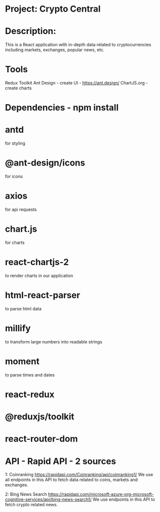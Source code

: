 # Project: Crypto Central

# Description:
This is a React application with in-depth data related to cryptocurrencies including markets, exchanges, popular news, etc.

# Tools
Redux Toolkit
Ant Design - create UI - https://ant.design/ 
ChartJS.org - create charts

# Dependencies - npm install
# antd    
for styling
# @ant-design/icons   
for icons 
# axios   
for api requests
# chart.js    
for charts
# react-chartjs-2
to render charts in our application
# html-react-parser  
to parse html data
# millify    
to transform large numbers into readable strings
# moment 
to parse times and dates

# react-redux 
# @reduxjs/toolkit 

# react-router-dom


# API - Rapid API - 2 sources

1: Coinranking  https://rapidapi.com/Coinranking/api/coinranking1/ 
    We use all endpoints in this API to fetch data related to coins, markets and exchanges.

2: Bing News Search     https://rapidapi.com/microsoft-azure-org-microsoft-cognitive-services/api/bing-news-search1/
    We use endpoints in this API to fetch crypto related news.